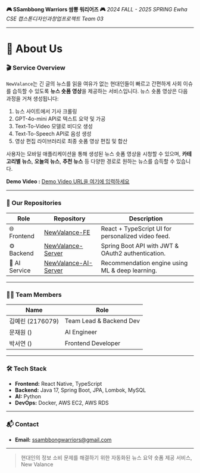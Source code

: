 **🎮 SSambbong Warriors 쌈뽕 워리어즈 🎮**
*2024 FALL - 2025 SPRING Ewha CSE 캡스톤디자인과창업프로젝트 Team 03*

---

# 🚀 About Us

### 🎬 Service Overview
`NewValance`는 긴 글의 뉴스를 읽을 여유가 없는 현대인들이 빠르고 간편하게 사회 이슈를 습득할 수 있도록 **뉴스 숏폼 영상**을 제공하는 서비스입니다. 뉴스 숏폼 영상은 다음 과정을 거쳐 생성됩니다:
1. 뉴스 사이트에서 기사 크롤링  
2. GPT-4o-mini API로 텍스트 요약 및 가공  
3. Text-To-Video 모델로 비디오 생성  
4. Text-To-Speech API로 음성 생성  
5. 영상 편집 라이브러리로 최종 숏폼 영상 편집 및 합산

사용자는 모바일 애플리케이션을 통해 생성된 뉴스 숏폼 영상을 시청할 수 있으며, **카테고리별 뉴스**, **오늘의 뉴스**, **추천 뉴스** 등 다양한 경로로 원하는 뉴스를 습득할 수 있습니다.

**Demo Video :** [Demo Video URL을 여기에 입력하세요](#)

---

### 📁 Our Repositories

| Role          | Repository                                                                        | Description                                        |
| ------------- | --------------------------------------------------------------------------------- | -------------------------------------------------- |
| 🌐 Frontend   | [NewValance-FE](https://github.com/SSambbongWarriors/NewValance-FE)               | React + TypeScript UI for personalized video feed. |
| ⚙️ Backend    | [NewValance-Server](https://github.com/SSambbongWarriors/NewValance-Server)       | Spring Boot API with JWT & OAuth2 authentication.  |
| 🤖 AI Service | [NewValance-AI-Server](https://github.com/SSambbongWarriors/NewValance-AI-Server) | Recommendation engine using ML & deep learning.    |

---

### 🧑‍💼 Team Members

| Name | Role                    |
| ---- | ----------------------- |
| 김예린 (2176079)  | Team Lead & Backend Dev |
| 문재원 ()  | AI Engineer             |
| 박서연 ()  | Frontend Developer      |

---

### 🛠 Tech Stack

* **Frontend:** React Native, TypeScript
* **Backend:** Java 17, Spring Boot, JPA, Lombok, MySQL
* **AI:** Python
* **DevOps:** Docker, AWS EC2, AWS RDS

---

### 📬 Contact

* **Email:** [ssambbongwarriors@gmail.com](mailto:ssambbongwarriors@gmail.com)

---

> 현대인의 정보 소비 문제를 해결하기 위한
> 자동화된 뉴스 요약 숏폼 제공 서비스,
> New Valance